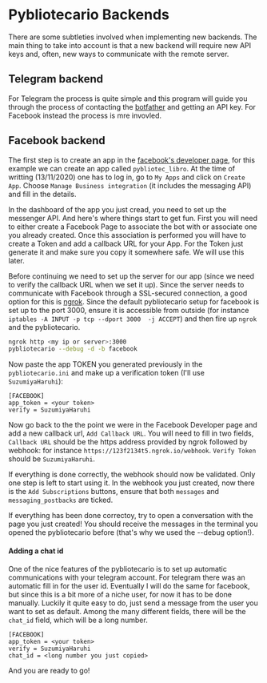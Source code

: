 # Pybliotecario Backends

There are some subtleties involved when implementing new backends.
The main thing to take into account is that a new backend will require new API keys
and, often, new ways to communicate with the remote server.

## Telegram backend
For Telegram the process is quite simple and this program will guide you through the process
of contacting the [botfather](https://t.me/botfather) and getting an API key.
For Facebook instead the process is mre invovled.

## Facebook backend
The first step is to create an app in the [facebook's developer page](https://developers.facebook.com/),
for this example we can create an app called `pybliotec_libro`.
At the time of writting (13/11/2020) one has to log in, go to `My Apps` and click on `Create App`.
Choose `Manage Business integration` (it includes the messaging API) and fill in the details.

In the dashboard of the app you just cread, you need to set up the messenger API.
And here's where things start to get fun.
First you will need to either create a Facebook Page to associate the bot with or associate one you already created.
Once this association is performed you will have to create a Token and add a callback URL for your App.
For the Token just generate it and make sure you copy it somewhere safe. We will use this later.

Before continuing we need to set up the server for our app (since we need to verify the callback URL when we set it up).
Since the server needs to communicate with Facebook through a SSL-secured connection, a good option for this is [ngrok](https://ngrok.com/).
Since the default pybliotecario setup for facebook is set up to the port 3000, ensure it is accessible from outside
(for instance `iptables -A INPUT -p tcp --dport 3000  -j ACCEPT`) and then fire up `ngrok` and the pybliotecario.

```bash
ngrok http <my ip or server>:3000
pybliotecario --debug -d -b facebook
```

Now paste the app TOKEN you generated previously in the `pybliotecario.ini` and make up a verification token (I'll use `SuzumiyaHaruhi`):
```config
[FACEBOOK]
app_token = <your token>
verify = SuzumiyaHaruhi
```

Now go back to the the point we were in the Facebook Developer page and add a new callback url, `Add Callback URL`.
You will need to fill in two fields, `Callback URL` should be the https address provided by ngrok followed by webhook:
for instance `https://123f2134t5.ngrok.io/webhook`.
`Verify Token` should be `SuzumiyaHaruhi`.

If everything is done correctly, the webhook should now be validated.
Only one step is left to start using it.
In the webhook you just created, now there is the `Add Subscriptions` buttons,
ensure that both `messages` and `messaging_postbacks` are ticked.

If everything has been done correctoy, try to open a conversation with the page you just created!
You should receive the messages in the terminal you opened the pybliotecario before (that's why we used the --debug option!).

#### Adding a chat id
One of the nice features of the pybliotecario is to set up automatic communications with your telegram account.
For telegram there was an automatic fill in for the user id.
Eventually I will do the same for facebook, but since this is a bit more of a niche user, for now it has to be done manually.
Luckily it quite easy to do, just send a message from the user you want to set as default.
Among the many different fields, there will be the `chat_id` field, which will be a long number.

```config
[FACEBOOK]
app_token = <your token>
verify = SuzumiyaHaruhi
chat_id = <long number you just copied>
```

And you are ready to go!
